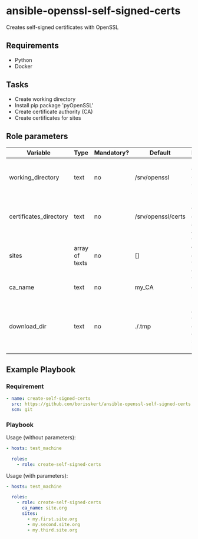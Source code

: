 # ansible-openssl-self-signed-certs

Creates self-signed certificates with OpenSSL

## Requirements

* Python
* Docker

## Tasks

* Create working directory
* Install pip package 'pyOpenSSL'
* Create certificate authority (CA)
* Create certificates for sites

## Role parameters

| Variable      | Type | Mandatory? | Default | Description           |
|---------------|------|------------|---------|-----------------------|
| working_directory | text | no     | /srv/openssl | Directory to which the CA and CSRs are saved |
| certificates_directory | text | no     | /srv/openssl/certs | Directory to which the certificates and keys are saved |
| sites                  | array of texts | no | []           | The sites for which certificates will be created       |
| ca_name                | text | no      | my_CA             | Your certificate name                                  |
| download_dir           | text | no      | ./.tmp            | Download directory where the created CA cert will be stored locally |

## Example Playbook

### Requirement

```yaml
- name: create-self-signed-certs
  src: https://github.com/borisskert/ansible-openssl-self-signed-certs.git
  scm: git
```

### Playbook

Usage (without parameters):

```yaml
- hosts: test_machine

  roles:
    - role: create-self-signed-certs
```

Usage (with parameters):

```yaml
- hosts: test_machine

  roles:
    - role: create-self-signed-certs
      ca_name: site.org
      sites:
        - my.first.site.org
        - my.second.site.org
        - my.third.site.org
```
